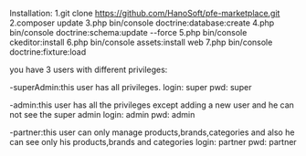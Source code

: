 Installation:
1.git clone https://github.com/HanoSoft/pfe-marketplace.git
2.composer update
3.php bin/console doctrine:database:create
4.php bin/console doctrine:schema:update --force
5.php bin/console ckeditor:install
6.php bin/console assets:install web
7.php bin/console doctrine:fixture:load

you have 3 users with different privileges:

-superAdmin:this user has all privileges.
login: super
pwd: super

-admin:this user has all the privileges except adding a new user and he can not see the super admin
login: admin
pwd: admin

-partner:this user can only manage products,brands,categories and also he can see only his products,brands and categories 
login: partner
pwd: partner
